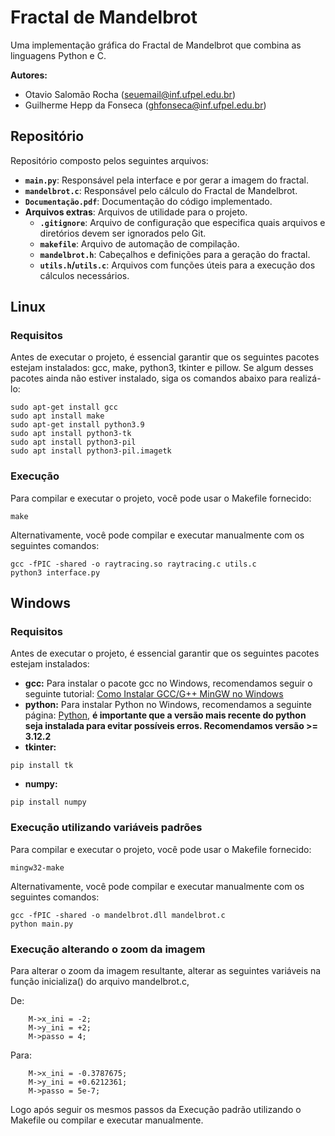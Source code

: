 # Fractal de Mandelbrot

Uma implementação gráfica do Fractal de Mandelbrot que combina as linguagens Python e C.

**Autores:**
- Otavio Salomão Rocha ([seuemail@inf.ufpel.edu.br](mailto:seuemail@inf.ufpel.edu.br))
- Guilherme Hepp da Fonseca ([ghfonseca@inf.ufpel.edu.br](mailto:ghfonseca@inf.ufpel.edu.br))


## Repositório
Repositório composto pelos seguintes arquivos:
- **`main.py`**: Responsável pela interface e por gerar a imagem do fractal.
- **`mandelbrot.c`**: Responsável pelo cálculo do Fractal de Mandelbrot.
- **`Documentação.pdf`**: Documentação do código implementado.
- **Arquivos extras**: Arquivos de utilidade para o projeto.
  - **`.gitignore`**: Arquivo de configuração que especifica quais arquivos e diretórios devem ser ignorados pelo Git.
  - **`makefile`**: Arquivo de automação de compilação.
  - **`mandelbrot.h`**: Cabeçalhos e definições para a geração do fractal.
  - **`utils.h`/`utils.c`**: Arquivos com funções úteis para a execução dos cálculos necessários.

## Linux

### Requisitos
Antes de executar o projeto, é essencial garantir que os seguintes pacotes estejam instalados: gcc, make, python3, tkinter e pillow. Se algum desses pacotes ainda não estiver instalado, siga os comandos abaixo para realizá-lo:
```
sudo apt-get install gcc
sudo apt install make
sudo apt-get install python3.9
sudo apt install python3-tk
sudo apt install python3-pil
sudo apt install python3-pil.imagetk
```

### Execução
Para compilar e executar o projeto, você pode usar o Makefile fornecido:
```
make
```
Alternativamente, você pode compilar e executar manualmente com os seguintes comandos:
```
gcc -fPIC -shared -o raytracing.so raytracing.c utils.c
python3 interface.py
```

## Windows

### Requisitos
Antes de executar o projeto, é essencial garantir que os seguintes pacotes estejam instalados:
- **gcc:**
Para instalar o pacote gcc no Windows, recomendamos seguir o seguinte tutorial: [Como Instalar GCC/G++ MinGW no Windows](https://terminalroot.com.br/2022/12/como-instalar-gcc-gpp-mingw-no-windows.html)
- **python:**
Para instalar Python no Windows, recomendamos a seguinte página: [Python](https://www.python.org/downloads/windows/), **é importante que a versão mais recente do python seja instalada para evitar possíveis erros. Recomendamos versão >= 3.12.2**
- **tkinter:**
```
pip install tk
```
- **numpy:**
```
pip install numpy
```

### Execução utilizando variáveis padrões
Para compilar e executar o projeto, você pode usar o Makefile fornecido:
```
mingw32-make
```
Alternativamente, você pode compilar e executar manualmente com os seguintes comandos:
```
gcc -fPIC -shared -o mandelbrot.dll mandelbrot.c
python main.py
```

### Execução alterando o zoom da imagem
Para alterar o zoom da imagem resultante, alterar as seguintes variáveis na função inicializa() do arquivo mandelbrot.c,

De:
```
    M->x_ini = -2;
    M->y_ini = +2;
    M->passo = 4;
```
Para:
```
    M->x_ini = -0.3787675;
    M->y_ini = +0.6212361;
    M->passo = 5e-7;
```
Logo após seguir os mesmos passos da Execução padrão utilizando o Makefile ou compilar e executar manualmente.

